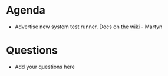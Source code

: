 Agenda
=========

* Advertise new system test runner. Docs on the [wiki](http://www.mantidproject.org/System_Tests) - Martyn

Questions
=========

* Add your questions here
